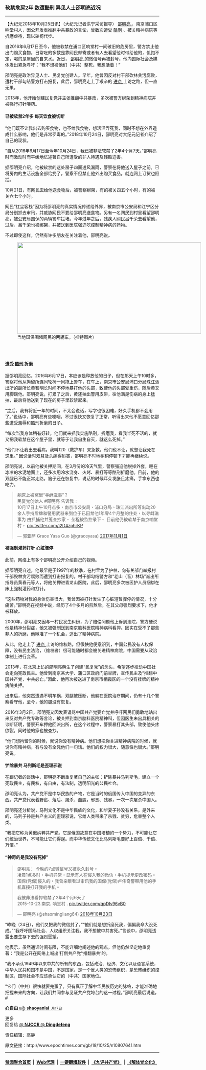 ### 软禁危房2年 数遭酷刑 异见人士邵明亮近况
------------------------

<p>
 【大纪元2018年10月25日讯】（大纪元记者洪宁采访报导）
 <a href="http://www.epochtimes.com/gb/tag/%E9%82%B5%E6%98%8E%E4%BA%AE.html">
  邵明亮
 </a>
 ，南京浦口区响堂村人，因公开发表推翻中共暴政的言论，曾数次遭受
 <a href="http://www.epochtimes.com/gb/tag/%E9%85%B7%E5%88%91.html">
  酷刑
 </a>
 、被关精神病院等折磨虐待，现以轮椅代步。
</p>
<p>
 自2016年6月17日至今，他被软禁在浦口区响堂村一间破旧的危房里，警方禁止他出门购买食物，日常吃的多数是靠网民邮寄或者有人去看望他时带给他的，饥饱不定，喝的是屋里的自来水。近日，
 <a href="http://www.epochtimes.com/gb/tag/%E9%82%B5%E6%98%8E%E4%BA%AE.html">
  邵明亮
 </a>
 的微信号再被封号，他向国际社会及媒体发出紧急呼吁：“我不想被他们（中共）整死，我想活着！”
</p>
<p>
 邵明亮是政治异见人士、民复党创建人。早年，他曾因反对村干部砍林贪污腐败，遭村干部勾结警方打击报复，此后，邵明亮走上了艰辛的
 <a href="http://www.epochtimes.com/gb/tag/%E8%BF%9B%E4%BA%AC.html">
  进京
 </a>
 上访之路，但一直无果。
</p>
<p>
 2013年，他开始创建民复党并主张推翻中共暴政，多次被警方绑架到精神病院并被强行打针喂药。
</p>
<h4>
 已被软禁2年多 每天饮食被切断
</h4>
<p>
 “他们既不让我出去购买食物，也不给我食物，想活活弄死我，同时不想在外界造成什么影响，他们是非常歹毒的。”2018年10月24日，邵明亮对大纪元记者介绍了自己的现状。
</p>
<p>
 “自从2016年6月17日至今年10月24日，我已被非法软禁了2年4个月7天。”邵明亮时而激动时而平缓地忆述著自己所遭受的非人待遇及残酷迫害。
</p>
<p>
 据邵明亮介绍，他被软禁的这处房子四面透风漏雨，警察在将他送入屋子之前，已将房内的生活设施全部给扔了。警察不但禁止他外出购买食品，就连网上订货也阻拦。
</p>
<p>
 10月21日，有网民去给他送食物后，被警察绑架，有的被关四五个小时，有的被关六七个小时。
</p>
<p>
 网民“红尘客栈”因为将邵明亮的真实情况传递给外界，被南京市公安局和江宁区分局分别抓去审讯，并威胁网民不要给邵明亮送食物。另有一名网民到村里看望邵明亮，被公安局国保的两辆警车拦堵。今年过年之后，残疾人网民吕千荣去看望他，过后，吕千荣也被绑架，并被送到医院强迫吃控制精神病的药物。
</p>
<p>
 不过即使这样，仍然有许多朋友在关注着他，邵明亮说。
</p>
<figure class="wp-caption aligncenter" id="attachment_10807989" style="width: 600px">
 <a href="http://i.epochtimes.com/assets/uploads/2018/10/3-40.jpg">
  <img alt="" class="wp-image-10807989 size-large" height="299" src="http://i.epochtimes.com/assets/uploads/2018/10/3-40-600x299.jpg" width="600"/>
 </a>
 <br/><figcaption class="wp-caption-text">
  当地国保围堵网民的两辆车。（推特图片）
 </figcaption><br/>
</figure><br/>
<h4>
 遭受
 <a href="http://www.epochtimes.com/gb/tag/%E9%85%B7%E5%88%91.html">
  酷刑
 </a>
 折磨
</h4>
<p>
 据邵明亮回忆，2016年6月17日，本应该是释放他的日子，但在那天上午10时多，警察将他从拘留所连同轮椅一同拖上警车，在车上，南京市公安局浦口分局珠江派出所的副所长黄智明长时间不停地暴打他的头部，致使他的头部受重伤，随后黄又用脚踹他。邵明亮说，打累了之后，黄还抽出警用皮带，往他满是伤病的身上猛抽，最后将他送到了现在的房子里软禁起来。
</p>
<p>
 “之后，我有将近一年的时间，不太会说话，写字也很困难，好久手机都不会用了。”说话中，邵明亮有些哽咽，不过很快又恢复了正常，听得出来他不愿意回忆那些遭受羞辱和酷刑折磨的日子。
</p>
<p>
 “每次当我身体稍有好转，他们就来抓我实施酷刑，折磨我，看我半死不活的，就又把我软禁在这个屋子里，就等于让我自生自灭，就这么死掉。”
</p>
<p>
 “他们不让我出去看病，我叫120（救护车）来急救，他们也不让，就想让我死在这里。” 因说话时双耳及头痛得厉害，邵明亮不时地稍稍停顿下才能再继续说。
</p>
<p>
 邵明亮说，以前他被关押期间，在3月份的冷天气里，警察强迫他脱掉外套，睡在冰冷的水泥地面上，还多次用冷水浇身、火烤、暴打等等酷刑折磨他。目前，他的双腿已不能正常走路，脑子还在恢复中，说话的时候耳朵发胀且疼痛，手拿东西也吃力。
</p>
<blockquote class="twitter-tweet" data-lang="zh-tw">
 <p dir="ltr" lang="zh">
  <span class="short_text" id="result_box" lang="zh-TW">
   <span title="躺床上被窝里”寻衅滋事”？">
    躺床上被窝里“寻衅滋事”？
   </span>
  </span>
  <br/>
  <span class="short_text" id="result_box" lang="zh-TW">
   <span title="民复党创始人 #邵明亮 告诉我">
    民复党创始人 #邵明亮 告诉我
   </span>
  </span>
  ：
  <br/>
  <span id="result_box" lang="zh-TW">
   <span title="10月17日上午10月点多，南京市公安局、浦口分局、珠江派出所等出动20余人手持盾牌和警用武器来到位于已囚禁他1年零4个月整的住处，以寻衅滋事为">
    10月17日上午10月点多，南京市公安局、浦口分局、珠江派出所等出动20余人手持盾牌和警用武器来到位于已囚禁他1年零4个月整的住处，以寻衅滋事为
   </span>
   <span title="由抓捕他并搜查抄家。">
    由抓捕他并蒐查抄家。
   </span>
   <span title="全程被监控录下。">
    全程被监控录下。
   </span>
   <span title="目前他仍被软禁于南京响堂村。">
    目前他仍被软禁于南京响堂村。
   </span>
  </span>
  <a href="https://t.co/i2D4zphrKP">
   pic.twitter.com/i2D4zphrKP
  </a>
 </p>
 <p>
  —
  <span class="short_text" id="result_box" lang="zh-TW">
   <span title="郭亚萨">
    郭亚萨
   </span>
  </span>
  Grace Yasa Guo (@graceyasa)
  <a href="https://twitter.com/graceyasa/status/925519705128960001?ref_src=twsrc%5Etfw">
   2017年11月1日
  </a>
 </p>
</blockquote>
<p>
 <h4>
  被强制灌药打针 心脏骤停
 </h4>
 <p>
  此前，网络上有多个邵明亮公开介绍自己的视频。
 </p>
 <p>
  据邵明亮自述，他最早是于1997年的秋季，在村里为了护林，向有关部门举报村干部毁林贪污腐败而遭到打击报复的。村干部勾结警方和“老山（音）林场”派出所指导员黄春元等人，将他关押进青龙山医院，此后，邵明亮多次被医护人员捆绑在床上强制灌药和打针。
 </p>
 <p>
  “这些药物对我的身体伤害很大，我曾因被打针发生了心脏短暂骤停的情况，十分痛苦。”邵明亮在视频中说，经历了4个多月的煎熬后，在其父母强烈要求下，他才被释放。
 </p>
 <p>
  2000年，邵明亮又因与一村民发生纠纷，为了赔偿问题他上诉到法院，警方硬说他是精神分裂症，他又被强制送到南京脑科医院精神病科看押。因实在受不了那些非人的折磨，他瞅准了一个机会，逃出了精神病院。
 </p>
 <p>
  从此，他走上了
  <a href="http://www.epochtimes.com/gb/tag/%E8%BF%9B%E4%BA%AC.html">
   进京
  </a>
  上访的维权路，但很快他便意识到，中国公民没有人权保障，没有民主法治，（维权者）很可能随时都会被关进精神病院，中国需要从政治体制上进行变革。
 </p>
 <p>
  2013年，在北京上访的邵明亮萌生了创建“民复党”的念头，希望逐步推动中国社会走向宪政民主。他曾到南京某大学、蒲口区政府门前举牌，宣传民主及“推翻中国共产党，中共必亡。”因此，他再次被送进了南京市栖霞区的一个没有挂牌的精神病院关押。
 </p>
 <p>
  出来后，他突然遭遇不明车祸，双腿被压断，他躺在医院治疗期间，仍有十几个警察看守他，至今，他的腿没有恢复。
 </p>
 <p>
 </p>
 <p>
  2016年3月2日，邵明亮又因发表谩骂中国共产党要亡党并呼吁网民们勇敢地站出来反对共产党专政等言论，被关押到南京脑科医院精神科，但因医生未出具相关的诊断证明，警察开车押他回派出所，在这个过程中，警察暴打其头部，致使他头疼欲裂，同时他的家也被查抄。
 </p>
 <p>
  “他们想拘留你的时候，就说你没有精神病。他们想把你关进精神病院的时候，就说你有精神病，有与没有全凭他们一句话。他们的权力很大，随意性也很大。”邵明亮说。
 </p>
 <h4>
  铲除暴共 马列斯毛是歪理邪说
 </h4>
 <p>
  在跟记者的谈话中，邵明亮不断重复著自己的主张：铲除暴共马列斯毛，建立一个宪政民主，有民权，有自由，有法制，透明阳光的公民社会。
 </p>
 <p>
  邵明亮认为，共产党不是中华民族的产物，它是当时的俄国传入中国的变异的东西。共产党代表着野蛮、落后、屠杀、血腥，邪恶、残暴，一次一次屠杀中国人。
 </p>
 <p>
  邵明亮还分析说，马列文化不是中华民族的文化，和华夏子孙没有关系，是外来的，马列子孙是共产主义的歪理邪说，它给人类带来了杀戮、贫穷，危害整个人类。
 </p>
 <p>
  “我把它称为黄俄纳粹共产党。它是俄国故意在中国培植的一个势力，不可能让它们统治世界，不可能让它们得逞。而中华传统文化比马列斯毛要好上百倍、千倍、万倍。”
 </p>
 <h4>
  “神奇的是我没有死掉”
 </h4>
</p>
<blockquote class="twitter-tweet" data-lang="zh-tw">
 <p dir="ltr" lang="zh">
  邵明亮：
  <span id="result_box" lang="zh-TW">
   <span title="今晚约7点微信号又被永久封号。  ">
    今晚约7点微信号又被永久封号。
    <br/>
   </span>
   <span title="凌晨1点多时，手机异常，显示有人在侵入我的微信，手机提示更改密码。">
    凌晨1点多时，手机异常，显示有人在侵入我的微信，手机提示更改密码。
   </span>
   <span title="国保(党保)侵入的，我曾亲眼看过审讯我的国保(党保)卢伟奇 警察 用他的手机直接打开我的手机。">
    国保(党保)侵入的，我曾亲眼看过审讯我的国保(党保)卢伟奇警察用他的手机直接打开我的手机。
   </span>
  </span>
 </p>
 <p>
  <span class="short_text" id="result_box" lang="zh-TW">
   <span title="我被非法看押软禁了2年4个月6天了">
    我被非法看押软禁了2年4个月6天了
   </span>
  </span>
  <br/>
  2015-10-23.南京.
  <span class="short_text" id="result_box" lang="zh-TW">
   <span title="响堂村">
    响堂村
   </span>
  </span>
  .
  <a href="https://t.co/qpDIv96vB0">
   pic.twitter.com/qpDIv96vB0
  </a>
 </p>
 <p>
  — 邵明亮 (@shaomingliang64)
  <a href="https://twitter.com/shaomingliang64/status/1054698191893934080?ref_src=twsrc%5Etfw">
   2018年10月23日
  </a>
 </p>
</blockquote>
<p>
 <p>
  “昨晚（24日），他们又把我的微信封了。”“他们就是想折磨死我，偏偏我命大没死成。”“我呼吁国际社会、人权组织关注我，我不想被中共害死。”言谈中，邵明亮透露出要生存下去的强烈愿望。
 </p>
 <p>
  他表示，虽然通话时间有限，不能详细地阐述他的观点，但他仍然坚定地重复著：“我是公开在网络上喊出‘打倒共产党’‘推翻暴共’的。
 </p>
 <p>
  “我不承认1949年以来中共的所有的东西，包括政治、经济、文化以及语言系统，中华人民共和国不是中国，不是国家，是一个反人类的恐怖组织，是恐怖组织的控制区，国际社会不应该承认它的（中共）国家地位。
 </p>
 <p>
  “它们（中共）很快就要完蛋了，只有真正了解中华民族历史的脉络，才能准确地把握未来的方向，让我们共同参与见证共产党垮台的这一过程。”邵明亮最后说道。#
 </p>
 <div class="stream-item-header">
  <p>
   <a class="account-group js-account-group js-action-profile js-user-profile-link js-nav" data-user-id="375409175" href="https://twitter.com/shaoyanlai">
    <span class="FullNameGroup">
     <strong class="fullname show-popup-with-id u-textTruncate " data-aria-label-part="">
      心自由
     </strong>
     ‏
     <span class="UserNameBreak">
     </span>
    </span>
    <span class="username u-dir u-textTruncate" data-aria-label-part="" dir="ltr">
     @
     <b>
      shaoyanlai
     </b>
    </span>
   </a>
   <small class="time">
    <a class="tweet-timestamp js-permalink js-nav js-tooltip" data-conversation-id="1030182642858319872" href="https://twitter.com/shaoyanlai/status/1030412331765776384" title="上午4:13 - 2018年8月17日">
     <span class="_timestamp js-short-timestamp " data-aria-label-part="last" data-long-form="true" data-time="1534504418" data-time-ms="1534504418000">
      8月17日
     </span>
    </a>
   </small>
  </p>
  <div class="ProfileTweet-action ProfileTweet-action--more js-more-ProfileTweet-actions">
   <div class="dropdown">
    <div class="IconContainer js-tooltip" title="更多">
     <span class="u-hiddenVisually">
      更多
     </span>
    </div>
   </div>
  </div>
 </div>
 <div class="ReplyingToContextBelowAuthor" data-aria-label-part="">
  回复给
  <a class="pretty-link js-user-profile-link" data-user-id="310284898" dir="ltr" href="https://twitter.com/NJCCR">
   <span class="username u-dir u-textTruncate" dir="ltr">
    @
    <b>
     NJCCR
    </b>
   </span>
  </a>
  <a class="pretty-link js-user-profile-link" data-user-id="856521912092151808" dir="ltr" href="https://twitter.com/Dingdefeng">
   <span class="username u-dir u-textTruncate" dir="ltr">
    @
    <b>
     Dingdefeng
    </b>
   </span>
  </a>
 </div>
 <div class="js-tweet-text-container">
  <p class="TweetTextSize js-tweet-text tweet-text" data-aria-label-part="0" lang="zh">
  </p>
 </div>
 <div class="js-tweet-text-container">
  <p class="TweetTextSize js-tweet-text tweet-text" data-aria-label-part="0" lang="zh">
   责任编辑：高静
  </p>
 </div>
</p>
原文链接：http://www.epochtimes.com/gb/18/10/25/n10807641.htm


------------------------
#### [禁闻聚合首页](https://github.com/gfw-breaker/banned-news/blob/master/README.md) &nbsp;|&nbsp; [Web代理](https://github.com/gfw-breaker/open-proxy/blob/master/README.md) &nbsp;|&nbsp; [一键翻墙软件](https://github.com/gfw-breaker/nogfw/blob/master/README.md) &nbsp;|&nbsp; [《九评共产党》](https://github.com/gfw-breaker/9ping.md/blob/master/README.md#九评之一评共产党是什么) &nbsp;|&nbsp; [《解体党文化》](https://github.com/gfw-breaker/jtdwh.md/blob/master/README.md#绪论)
